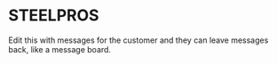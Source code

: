 # STEELPROS
Edit this with messages for the customer and they can leave messages back, like a message board. 
